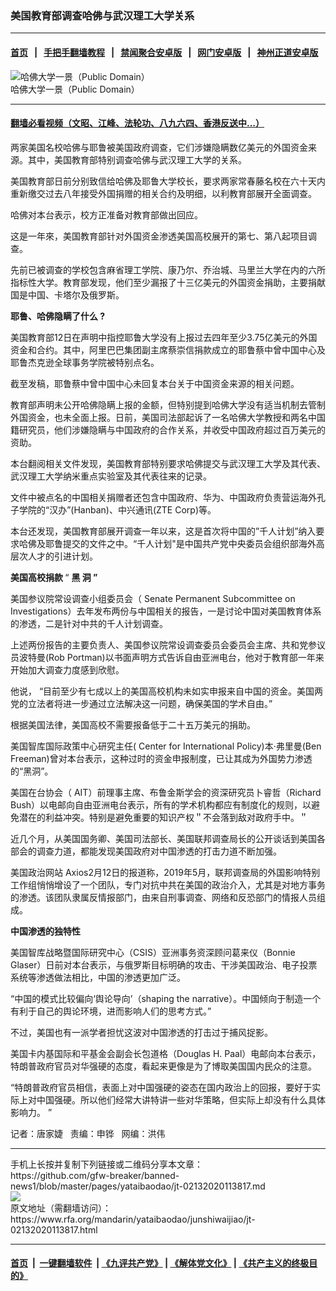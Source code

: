 ### 美国教育部调查哈佛与武汉理工大学关系
------------------------

#### [首页](https://github.com/gfw-breaker/banned-news1/blob/master/README.md) &nbsp;&nbsp;|&nbsp;&nbsp; [手把手翻墙教程](https://github.com/gfw-breaker/guides/wiki) &nbsp;&nbsp;|&nbsp;&nbsp; [禁闻聚合安卓版](https://github.com/gfw-breaker/bn-android) &nbsp;&nbsp;|&nbsp;&nbsp; [网门安卓版](https://github.com/oGate2/oGate) &nbsp;&nbsp;|&nbsp;&nbsp; [神州正道安卓版](https://github.com/SzzdOgate/update) 



<div id="headerimg">
 <img alt="哈佛大学一景（Public Domain）" src="https://www.rfa.org/mandarin/yataibaodao/junshiwaijiao/jt-01292020123754.html/0129e.jpg/@@images/f405e263-454b-450e-90b4-119d391b8cf5.jpeg" title="哈佛大学一景（Public Domain）"/>
 <div id="headerimgcontents">
  <div id="headerimgcaption">
   <span>
    哈佛大学一景（Public Domain）
   </span>
   <!-- zoomattribute -->
  </div>
  <!-- headerimgcaption -->
 </div>
 <!-- headerimagecontents -->
</div>

<hr/>


#### [翻墙必看视频（文昭、江峰、法轮功、八九六四、香港反送中...）](https://github.com/gfw-breaker/banned-news1/blob/master/pages/link3.md)

<div id="storytext">
 <div>
  <div class="slot_header">
  </div>
 </div>
 <p>
  两家美国名校哈佛与耶鲁被美国政府调查，它们涉嫌隐瞒数亿美元的外国资金来源。其中，美国教育部特别调查哈佛与武汉理工大学的关系。
 </p>
 <p>
  美国教育部日前分别致信给哈佛及耶鲁大学校长，要求两家常春藤名校在六十天内重新缴交过去八年接受外国捐赠的相关合约及明细，以利教育部展开全面调查。
 </p>
 <p>
  哈佛对本台表示，校方正准备对教育部做出回应。
 </p>
 <p>
  这是一年來，美国教育部针对外国资金渗透美国高校展开的第七、第八起项目调查。
 </p>
 <p>
  先前已被调查的学校包含麻省理工学院、康乃尔、乔治城、马里兰大学在内的六所指标性大学。教育部发现，他们至少漏报了十三亿美元的外国资金捐助，主要捐献国是中国、卡塔尔及俄罗斯。
 </p>
 <p>
 </p>
 <p>
 </p>
 <p>
  <b>
   耶鲁、哈佛隐瞒了什么
  </b>
  <b>
   ?
  </b>
 </p>
 <p>
  <b>
  </b>
 </p>
 <p>
  美国教育部12日在声明中指控耶鲁大学没有上报过去四年至少3.75亿美元的外国资金和合约。其中，阿里巴巴集团副主席蔡崇信捐款成立的耶鲁蔡中曾中国中心及耶鲁杰克逊全球事务学院被特别点名。
 </p>
 <p>
  截至发稿，耶鲁蔡中曾中国中心未回复本台关于中国资金来源的相关问题。
 </p>
 <p>
  教育部声明未公开哈佛隐瞒上报的金额，但特别提到哈佛大学没有适当机制去管制外国资金，也未全面上报。日前，美国司法部起诉了一名哈佛大学教授和两名中国籍研究员，他们涉嫌隐瞒与中国政府的合作关系，并收受中国政府超过百万美元的资助。
 </p>
 <p>
  本台翻阅相关文件发现，美国教育部特别要求哈佛提交与武汉理工大学及其代表、武汉理工大学纳米重点实验室及其代表往来的记录。
 </p>
 <p>
  文件中被点名的中国相关捐赠者还包含中国政府、华为、中国政府负责营运海外孔子学院的“汉办”(Hanban)、中兴通讯(ZTE Corp)等。
 </p>
 <p>
  本台还发现，美国教育部展开调查一年以来，这是首次将中国的”千人计划”纳入要求哈佛及耶鲁提交的文件之中。“千人计划"是中国共产党中央委员会组织部海外高层次人才的引进计划。
 </p>
 <p>
  <b>
   美国高校捐款
  </b>
  <b>
  </b>
  “
  <b>
   黑
  </b>
  <b>
   洞
  </b>
  <b>
   ”
  </b>
 </p>
 <p>
  美国参议院常设调查小组委员会（ Senate Permanent Subcommittee on Investigations）去年发布两份与中国相关的报告，一是讨论中国对美国教育体系的渗透，二是针对中共的千人计划调查。
 </p>
 <p>
  上述两份报告的主要负责人、美国参议院常设调查委员会委员会主席、共和党参议员波特曼(Rob Portman)以书面声明方式告诉自由亚洲电台，他对于教育部一年来开始加大调查力度感到欣慰。
 </p>
 <p>
  他说， “目前至少有七成以上的美国高校机构未如实申报来自中国的资金。美国两党的立法者将进一步通过立法解决这一问题，确保美国的学术自由。”
 </p>
 <p>
  根据美国法律，美国高校不需要报备低于二十五万美元的捐助。
 </p>
 <p>
  美国智库国际政策中心研究主任( Center for International Policy)本·弗里曼(Ben Freeman)曾对本台表示，这种过时的资金申报制度，已让其成为外国势力渗透的“黑洞”。
 </p>
 <p>
  美国在台协会（ AIT）前理事主席、布鲁金斯学会的资深研究员卜睿哲（Richard Bush）以电邮向自由亚洲电台表示，所有的学术机构都应有制度化的规则，以避免潜在的利益冲突。特别是避免重要的知识产权＂不会落到敌对政府手中。＂
 </p>
 <p>
  近几个月，从美国国务卿、美国司法部长、美国联邦调查局长的公开谈话到美国各部会的调查力道，都能发现美国政府对中国渗透的打击力道不断加强。
 </p>
 <p>
  美国政治网站 Axios2月12日的报道称，2019年5月，联邦调查局的外国影响特别工作组悄悄增设了一个团队，专门对抗中共在美国的政治介入，尤其是对地方事务的渗透。该团队隶属反情报部门，由来自刑事调查、网络和反恐部门的情报人员组成。
 </p>
 <p>
  <b>
   中国渗透的独特性
  </b>
  <b>
  </b>
 </p>
 <p>
  美国智库战略暨国际研究中心（CSIS）亚洲事务资深顾问葛来仪（Bonnie Glaser）日前对本台表示，与俄罗斯目标明确的攻击、干涉美国政治、电子投票系统等渗透做法相比，中国的渗透更加广泛。
 </p>
 <p>
  “中国的模式比较偏向‘舆论导向’（shaping the narrative）。中国倾向于制造一个有利于自己的舆论环境，进而影响人们的思考方式。”
 </p>
 <p>
  不过，美国也有一派学者担忧这波对中国渗透的打击过于捕风捉影。
 </p>
 <p>
  美国卡内基国际和平基金会副会长包道格（Douglas H. Paal）电邮向本台表示，特朗普政府官员对华强硬的态度，看起来更像是为了博取美国国内民众的注意。
 </p>
 <p>
  “特朗普政府官员相信，表面上对中国强硬的姿态在国内政治上的回报，要好于实际上对中国强硬。所以他们经常大讲特讲一些对华策略，但实际上却没有什么具体影响力。 ”
 </p>
 <p>
 </p>
 <p>
  记者：唐家婕   责编：申铧   网编：洪伟
 </p>
</div>

<hr/>
手机上长按并复制下列链接或二维码分享本文章：<br/>
https://github.com/gfw-breaker/banned-news1/blob/master/pages/yataibaodao/jt-02132020113817.md <br/>
<a href='https://github.com/gfw-breaker/banned-news1/blob/master/pages/yataibaodao/jt-02132020113817.md'><img src='https://github.com/gfw-breaker/banned-news1/blob/master/pages/yataibaodao/jt-02132020113817.md.png'/></a> <br/>
原文地址（需翻墙访问）：https://www.rfa.org/mandarin/yataibaodao/junshiwaijiao/jt-02132020113817.html


------------------------
#### [首页](https://github.com/gfw-breaker/banned-news1/blob/master/README.md) &nbsp;|&nbsp; [一键翻墙软件](https://github.com/gfw-breaker/nogfw/blob/master/README.md) &nbsp;| [《九评共产党》](https://github.com/gfw-breaker/9ping.md/blob/master/README.md#九评之一评共产党是什么) | [《解体党文化》](https://github.com/gfw-breaker/jtdwh.md/blob/master/README.md) | [《共产主义的终极目的》](https://github.com/gfw-breaker/gczydzjmd.md/blob/master/README.md)


<img src='http://gfw-breaker.win/banned-news/pages/yataibaodao/jt-02132020113817.md' width='0px' height='0px'/>
